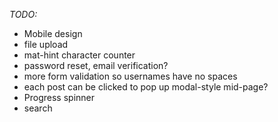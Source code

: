 *TODO:*


- Mobile design
- file upload
- mat-hint character counter
- password reset, email verification?
- more form validation so usernames have no spaces
- each post can be clicked to pop up modal-style mid-page?
- Progress spinner
- search